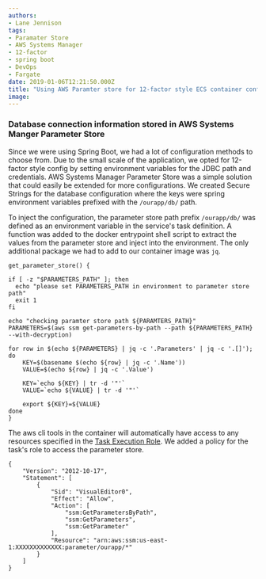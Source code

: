 ```yaml
---
authors:
- Lane Jennison
tags:
- Paramater Store
- AWS Systems Manager
- 12-factor
- spring boot
- DevOps
- Fargate
date: 2019-01-06T12:21:50.000Z
title: "Using AWS Paramter store for 12-factor style ECS container configuration"
image: 
---
```

### Database connection information stored in AWS Systems Manger Parameter Store ###
Since we were using Spring Boot, we had a lot of configuration methods to choose from.   Due to the small scale of the application, we opted for 12-factor style config by setting environment variables for the JDBC path and credentials.   AWS Systems Manager Parameter Store was a simple solution that could easily be extended for more configurations.  We created Secure Strings for the database configuration where the keys were spring environment variables prefixed with the `/ourapp/db/` path.

To inject the configuration, the parameter store path prefix `/ourapp/db/` was defined as an environment variable in the service's task definition.   A function was added to the docker entrypoint shell script to extract the values from the parameter store and inject into the environment.   The only additional package we had to add to our container image was `jq`.


```
get_parameter_store() {

if [ -z "$PARAMETERS_PATH" ]; then
  echo "please set PARAMETERS_PATH in environment to parameter store path"
  exit 1
fi

echo "checking paramter store path ${PARAMTERS_PATH}"
PARAMETERS=$(aws ssm get-parameters-by-path --path ${PARAMETERS_PATH} --with-decryption)

for row in $(echo ${PARAMETERS} | jq -c '.Parameters' | jq -c '.[]'); do
    KEY=$(basename $(echo ${row} | jq -c '.Name'))
    VALUE=$(echo ${row} | jq -c '.Value')

    KEY=`echo ${KEY} | tr -d '"'`
    VALUE=`echo ${VALUE} | tr -d '"'`

    export ${KEY}=${VALUE}
done
}
```  

The aws cli tools in the container will automatically have access to any resources specified in the [Task Execution Role](https://docs.aws.amazon.com/AmazonECS/latest/developerguide/task_execution_IAM_role.html).   We added a policy for the task's role to access the parameter store.

```
{
    "Version": "2012-10-17",
    "Statement": [
        {
            "Sid": "VisualEditor0",
            "Effect": "Allow",
            "Action": [
                "ssm:GetParametersByPath",
                "ssm:GetParameters",
                "ssm:GetParameter"
            ],
            "Resource": "arn:aws:ssm:us-east-1:XXXXXXXXXXXXX:parameter/ourapp/*"
        }
    ]
}
```
